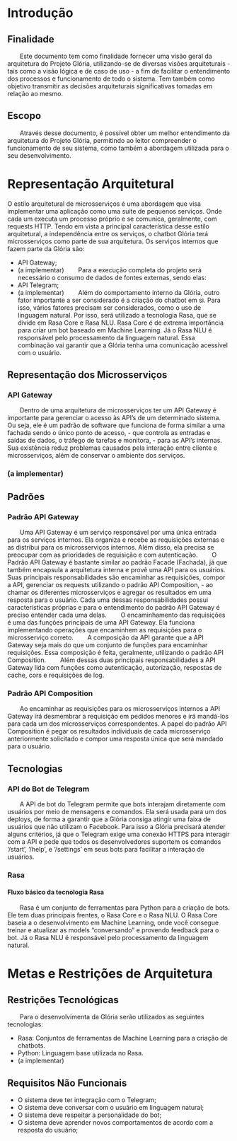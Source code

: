 # Introdução
## Finalidade
  Este documento tem como finalidade fornecer uma visão geral da arquitetura do Projeto Glória, utilizando-se de diversas visões arquiteturais - tais como a visão lógica e de caso de uso - a fim de facilitar o entendimento dos processos e funcionamento de todo o sistema. Tem também como objetivo transmitir as decisões arquiteturais significativas tomadas em relação ao mesmo.
## Escopo
  Através desse documento, é possível obter um melhor entendimento da arquitetura do Projeto Glória, permitindo ao leitor compreender o funcionamento de seu sistema, como também a abordagem utilizada para o seu desenvolvimento.
# Representação Arquitetural
O estilo arquitetural de microsserviços é uma abordagem que visa implementar uma aplicação como uma suíte de pequenos serviços. Onde cada um executa um processo próprio e se comunica, geralmente, com requests HTTP. Tendo em vista a principal característica desse estilo arquitetural, a independência entre os serviços, o chatbot Glória terá microsserviços como parte de sua arquitetura.
Os serviços internos que fazem parte da Glória são:
  * API Gateway;
  * (a implementar)
  Para a execução completa do projeto será necessário o consumo de dados de fontes externas, sendo elas:
  * API Telegram;
  * (a implementar)
   Além do comportamento interno da Glória, outro fator importante a ser considerado é a criação do chatbot em si. Para isso, vários fatores precisam ser considerados, como o uso de linguagem natural. Por isso, será utilizado a tecnologia Rasa, que se divide em Rasa Core e Rasa NLU. Rasa Core é de extrema importância para criar um bot baseado em Machine Learning. Já o Rasa NLU é responsável pelo processamento da linguagem natural. Essa combinação vai garantir que a Glória tenha uma comunicação acessível com o usuário.
## Representação dos Microsserviços
### API Gateway
  Dentro de uma arquitetura de microsserviços ter um API Gateway é importante para gerenciar o acesso às API’s de um determinado sistema. Ou seja, ele é um padrão de software que funciona de forma similar a uma fachada sendo o único ponto de acesso, - que controla as entradas e saídas de dados, o tráfego de tarefas e monitora, - para as API’s internas. Sua existência reduz problemas causados pela interação entre cliente e microsserviços, além de conservar o ambiente dos serviços.
### (a implementar)

## Padrões
### Padrão API Gateway
  Uma API Gateway é um serviço responsável por uma única entrada para os serviços internos. Ela organiza e recebe as requisições externas e as distribui para os microsserviços internos. Além disso, ela precisa se preocupar com as prioridades de requisição e com autenticação.
  O Padrão API Gateway é bastante similar ao padrão Facade (Fachada), já que também encapsula a arquitetura interna e provê uma API para os usuários. Suas principais responsabilidades são encaminhar as requisições, compor a API, gerenciar os requests utilizando o padrão API Composition, - ao chamar os diferentes microsserviços e agregar os resultados em uma resposta para o usuário. Cada uma dessas responsabilidades possui características próprias e para o entendimento do padrão API Gateway é preciso entender cada uma delas.
  O encaminhamento das requisições é uma das funções principais de uma API Gateway. Ela funciona implementando operações que encaminhem as requisições para o microsserviço correto.
  A composição da API garante que a API Gateway seja mais do que um conjunto de funções para encaminhar requisições. Essa composição é feita, geralmente, utilizando o padrão API Composition.
  Além dessas duas principais responsabilidades a API Gateway lida com funções como autenticação, autorização, respostas de cache, cors e requisições de log.
### Padrão API Composition
  Ao encaminhar as requisições para os microsserviços internos a API Gateway irá desmembrar a requisição em pedidos menores e irá mandá-los para cada um dos microsserviços correspondentes. A papel do padrão API Composition é pegar os resultados individuais de cada microsserviço anteriormente solicitado e compor uma resposta única que será mandado para o usuário.
## Tecnologias
### API do Bot de Telegram
  A API de bot do Telegram permite que bots interajam diretamente com usuários por meio de mensagens e comandos. Ela será usada para um dos deploys, de forma a garantir que a Glória consiga atingir uma faixa de usuários que não utilizam o Facebook. Para isso a Glória precisará atender alguns critérios, já que o Telegram exige uma conexão HTTPS para interagir com a API e pede que todos os desenvolvedores suportem os comandos ‘/start’, ‘/help’, e ‘/settings’ em seus bots para facilitar a interação de usuários.
### Rasa

#### Fluxo básico da tecnologia Rasa
  Rasa é um conjunto de ferramentas para Python para a criação de bots. Ele tem duas principais frentes, o Rasa Core e o Rasa NLU. O Rasa Core baseia a o desenvolvimento em Machine Learning, onde você consegue treinar e atualizar as models “conversando” e provendo feedback para o bot. Já o Rasa NLU é responsável pelo processamento da linguagem natural.
# Metas e Restrições de Arquitetura
## Restrições Tecnológicas
  Para o desenvolvimenta da Glória serão utilizados as seguintes tecnologias:
  * Rasa: Conjuntos de ferramentas de Machine Learning para a criação de chatbots.
  * Python: Linguagem base utilizada no Rasa.
  * (a implementar)
## Requisitos Não Funcionais
  * O sistema deve ter integração com o Telegram;
  * O sistema deve conversar com o usuário em linguagem natural;
  * O sistema deve respeitar a personalidade do bot;
  * O sistema deve aprender novos comportamentos de acordo com a resposta do usuário;
